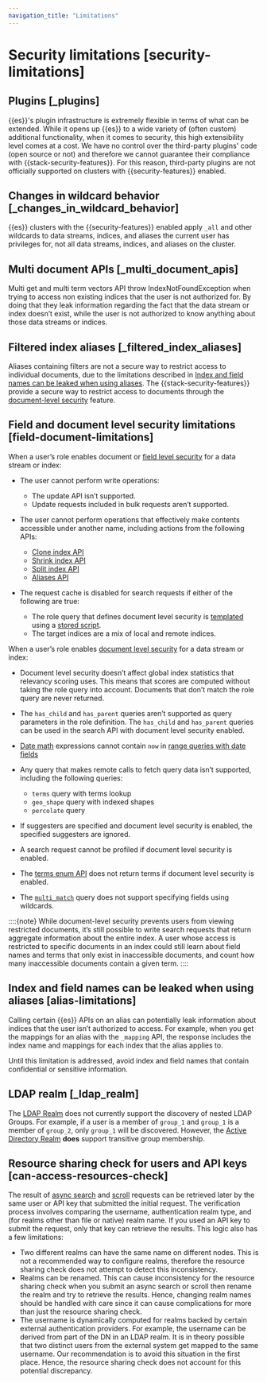 ```yaml
---
navigation_title: "Limitations"
---
```


# Security limitations [security-limitations]



## Plugins [_plugins] 

{{es}}'s plugin infrastructure is extremely flexible in terms of what can be extended. While it opens up {{es}} to a wide variety of (often custom) additional functionality, when it comes to security, this high extensibility level comes at a cost. We have no control over the third-party plugins' code (open source or not) and therefore we cannot guarantee their compliance with {{stack-security-features}}. For this reason, third-party plugins are not officially supported on clusters with {{security-features}} enabled.


## Changes in wildcard behavior [_changes_in_wildcard_behavior] 

{{es}} clusters with the {{security-features}} enabled apply `_all` and other wildcards to data streams, indices, and aliases the current user has privileges for, not all data streams, indices, and aliases on the cluster.


## Multi document APIs [_multi_document_apis] 

Multi get and multi term vectors API throw IndexNotFoundException when trying to access non existing indices that the user is not authorized for. By doing that they leak information regarding the fact that the data stream or index doesn’t exist, while the user is not authorized to know anything about those data streams or indices.


## Filtered index aliases [_filtered_index_aliases] 

Aliases containing filters are not a secure way to restrict access to individual documents, due to the limitations described in [Index and field names can be leaked when using aliases](../../../deploy-manage/security.md#alias-limitations). The {{stack-security-features}} provide a secure way to restrict access to documents through the [document-level security](../../../deploy-manage/users-roles/cluster-or-deployment-auth/controlling-access-at-document-field-level.md) feature.


## Field and document level security limitations [field-document-limitations] 

When a user’s role enables document or [field level security](../../../deploy-manage/users-roles/cluster-or-deployment-auth/controlling-access-at-document-field-level.md) for a data stream or index:

* The user cannot perform write operations:

    * The update API isn’t supported.
    * Update requests included in bulk requests aren’t supported.

* The user cannot perform operations that effectively make contents accessible under another name, including actions from the following APIs:

    * [Clone index API](https://www.elastic.co/docs/api/doc/elasticsearch/operation/operation-indices-clone)
    * [Shrink index API](https://www.elastic.co/docs/api/doc/elasticsearch/operation/operation-indices-shrink)
    * [Split index API](https://www.elastic.co/docs/api/doc/elasticsearch/operation/operation-indices-split)
    * [Aliases API](https://www.elastic.co/docs/api/doc/elasticsearch/operation/operation-indices-update-aliases)

* The request cache is disabled for search requests if either of the following are true:

    * The role query that defines document level security is [templated](../../../deploy-manage/users-roles/cluster-or-deployment-auth/controlling-access-at-document-field-level.md#templating-role-query) using a [stored script](../../../explore-analyze/scripting/modules-scripting-using.md#script-stored-scripts).
    * The target indices are a mix of local and remote indices.


When a user’s role enables [document level security](../../../deploy-manage/users-roles/cluster-or-deployment-auth/controlling-access-at-document-field-level.md) for a data stream or index:

* Document level security doesn’t affect global index statistics that relevancy scoring uses. This means that scores are computed without taking the role query into account. Documents that don’t match the role query are never returned.
* The `has_child` and `has_parent` queries aren’t supported as query parameters in the role definition. The `has_child` and `has_parent` queries can be used in the search API with document level security enabled.
* [Date math](elasticsearch://docs/reference/elasticsearch/rest-apis/common-options.md#date-math) expressions cannot contain `now` in [range queries with date fields](elasticsearch://docs/reference/query-languages/query-dsl-range-query.md#ranges-on-dates)
* Any query that makes remote calls to fetch query data isn’t supported, including the following queries:

    * `terms` query with terms lookup
    * `geo_shape` query with indexed shapes
    * `percolate` query

* If suggesters are specified and document level security is enabled, the specified suggesters are ignored.
* A search request cannot be profiled if document level security is enabled.
* The [terms enum API](https://www.elastic.co/docs/api/doc/elasticsearch/operation/operation-terms-enum) does not return terms if document level security is enabled.
* The [`multi_match`](elasticsearch://docs/reference/query-languages/query-dsl-multi-match-query.md) query does not support specifying fields using wildcards.

::::{note} 
While document-level security prevents users from viewing restricted documents, it’s still possible to write search requests that return aggregate information about the entire index. A user whose access is restricted to specific documents in an index could still learn about field names and terms that only exist in inaccessible documents, and count how many inaccessible documents contain a given term.
::::



## Index and field names can be leaked when using aliases [alias-limitations] 

Calling certain {{es}} APIs on an alias can potentially leak information about indices that the user isn’t authorized to access. For example, when you get the mappings for an alias with the `_mapping` API, the response includes the index name and mappings for each index that the alias applies to.

Until this limitation is addressed, avoid index and field names that contain confidential or sensitive information.


## LDAP realm [_ldap_realm] 

The [LDAP Realm](../../../deploy-manage/users-roles/cluster-or-deployment-auth/ldap.md) does not currently support the discovery of nested LDAP Groups. For example, if a user is a member of `group_1` and `group_1` is a member of `group_2`, only `group_1` will be discovered. However, the [Active Directory Realm](../../../deploy-manage/users-roles/cluster-or-deployment-auth/active-directory.md) **does** support transitive group membership.


## Resource sharing check for users and API keys [can-access-resources-check] 

The result of [async search](https://www.elastic.co/docs/api/doc/elasticsearch/operation/operation-async-search-submit) and [scroll](https://www.elastic.co/docs/api/doc/elasticsearch/operation/operation-scroll) requests can be retrieved later by the same user or API key that submitted the initial request. The verification process involves comparing the username, authentication realm type, and (for realms other than file or native) realm name. If you used an API key to submit the request, only that key can retrieve the results. This logic also has a few limitations:

* Two different realms can have the same name on different nodes. This is not a recommended way to configure realms, therefore the resource sharing check does not attempt to detect this inconsistency.
* Realms can be renamed. This can cause inconsistency for the resource sharing check when you submit an async search or scroll then rename the realm and try to retrieve the results. Hence, changing realm names should be handled with care since it can cause complications for more than just the resource sharing check.
* The username is dynamically computed for realms backed by certain external authentication providers. For example, the username can be derived from part of the DN in an LDAP realm. It is in theory possible that two distinct users from the external system get mapped to the same username. Our recommendation is to avoid this situation in the first place. Hence, the resource sharing check does not account for this potential discrepancy.

